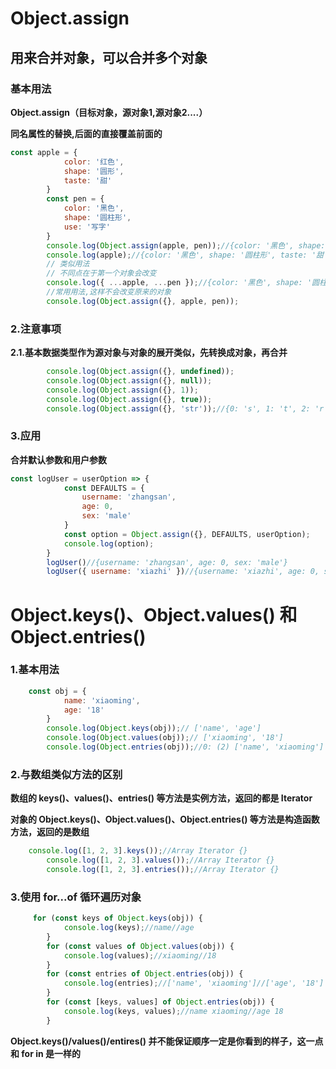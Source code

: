 # Object.assign

## 用来合并对象，可以合并多个对象

### 基本用法

**Object.assign（目标对象，源对象1,源对象2....）**

**同名属性的替换,后面的直接覆盖前面的**

```js
const apple = {
            color: '红色',
            shape: '圆形',
            taste: '甜'
        }
        const pen = {
            color: '黑色',
            shape: '圆柱形',
            use: '写字'
        }
        console.log(Object.assign(apple, pen));//{color: '黑色', shape: '圆柱形', taste: '甜', use: '写字'}
        console.log(apple);//{color: '黑色', shape: '圆柱形', taste: '甜', use: '写字'}
        // 类似用法
        // 不同点在于第一个对象会改变
        console.log({ ...apple, ...pen });//{color: '黑色', shape: '圆柱形', taste: '甜', use: '写字'}
        //常用用法,这样不会改变原来的对象
        console.log(Object.assign({}, apple, pen));
```

### 2.注意事项

**2.1.基本数据类型作为源对象与对象的展开类似，先转换成对象，再合并**

```js
        console.log(Object.assign({}, undefined));
        console.log(Object.assign({}, null));
        console.log(Object.assign({}, 1));
        console.log(Object.assign({}, true));
        console.log(Object.assign({}, 'str'));//{0: 's', 1: 't', 2: 'r'}
```



### 3.应用

**合并默认参数和用户参数**

```js
const logUser = userOption => {
            const DEFAULTS = {
                username: 'zhangsan',
                age: 0,
                sex: 'male'
            }
            const option = Object.assign({}, DEFAULTS, userOption);
            console.log(option);
        }
        logUser()//{username: 'zhangsan', age: 0, sex: 'male'}
        logUser({ username: 'xiazhi' })//{username: 'xiazhi', age: 0, sex: 'male'}
```

# Object.keys()、Object.values() 和 Object.entries()

### 1.基本用法

```js
	const obj = {
            name: 'xiaoming',
            age: '18'
        }
        console.log(Object.keys(obj));// ['name', 'age']
        console.log(Object.values(obj));// ['xiaoming', '18']
        console.log(Object.entries(obj));//0: (2) ['name', 'xiaoming'] 1: (2) ['age', '18']
```

### 2.与数组类似方法的区别

**数组的 keys()、values()、entries() 等方法是实例方法，返回的都是 Iterator**

**对象的 Object.keys()、Object.values()、Object.entries() 等方法是构造函数方法，返回的是数组**

```js
	console.log([1, 2, 3].keys());//Array Iterator {}
        console.log([1, 2, 3].values());//Array Iterator {}
        console.log([1, 2, 3].entries());//Array Iterator {}
```

### 3.使用 for...of 循环遍历对象

```js
	 for (const keys of Object.keys(obj)) {
            console.log(keys);//name//age
        }
        for (const values of Object.values(obj)) {
            console.log(values);//xiaoming//18
        }
        for (const entries of Object.entries(obj)) {
            console.log(entries);//['name', 'xiaoming']//['age', '18']
        }
        for (const [keys, values] of Object.entries(obj)) {
            console.log(keys, values);//name xiaoming//age 18
        }
```

**Object.keys()/values()/entires() 并不能保证顺序一定是你看到的样子，这一点和 for in 是一样的**


